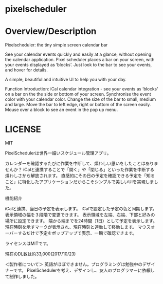 # pixelscheduler

Overview/Description
===============================================
Pixelscheduler: the tiny simple screen calendar bar

See your calendar events quickly and easily at a glance, without opening the calendar application. Pixel scheduler places a bar on your screen, with your events displayed as ‘blocks’. Just look to the bar to see your events, and hover for details. 

A simple, beautiful and intuitive UI to help you with your day. 

Function Introduction: 
iCal calendar integration - see your events as ‘blocks’ on a bar on the the side or bottom of your screen. 
Synchronise the event color with your calendar color. 
Change the size of the bar to small, medium and large. 
Move the bar to left edge, right or bottom of the screen easily. 
Mouse over a block to see an event in the pop up menu. 

LICENSE
===============================================
MIT


PixelSchedulerは世界一細いスケジュール管理アプリ。

カレンダーを確認するたびに作業を中断して、煩わしい思いをしたことはありませんか？
iCalと連携することで「開く」や「閉じる」といった作業を中断する煩わしさから解放されます。
直感的にその日の予定を確認できる予定を「知ること」に特化したアプリケーションだからこそシンプルで美しいUIを実現しました。

機能紹介

iCalと連携、当日の予定を表示します。
iCalで設定した予定の色と同期します。
表示領域の幅を３段階で変更できます。
表示領域を左端、右端、下部と好みの場所に設定できます。
端から端までを24時間（1日）として予定を表示します。
現在時刻を示すマークが表示され、現在時刻と連動して移動します。
マウスオーバーするだけで予定をポップアップで表示、一瞬で確認できます。

ライセンスはMITです。

現在のDL数は約33,000(2017/10/23)

＜製作者について＞
英語がほぼできません。プログラミングは勉強中のデザイナーです。
PixelSchedulerを考え、デザインし、友人のプログラマーに依頼して制作しました。


